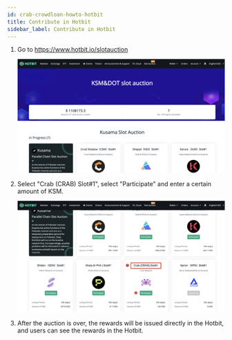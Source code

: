 ```yaml
---
id: crab-crowdloan-howto-hotbit
title: Contribute in Hotbit
sidebar_label: Contribute in Hotbit
---
```


1. Go to https://www.hotbit.io/slotauction

   ![hotbit1](./assets/crowdloan/hotbit1.png)


2. Select "Crab (CRAB) Slot#1", select "Participate" and enter a certain amount of KSM.
   
   ![hotbit2](./assets/crowdloan/hotbit2.png)


3. After the auction is over, the rewards will be issued directly in the Hotbit, and users can see the rewards in the Hotbit.